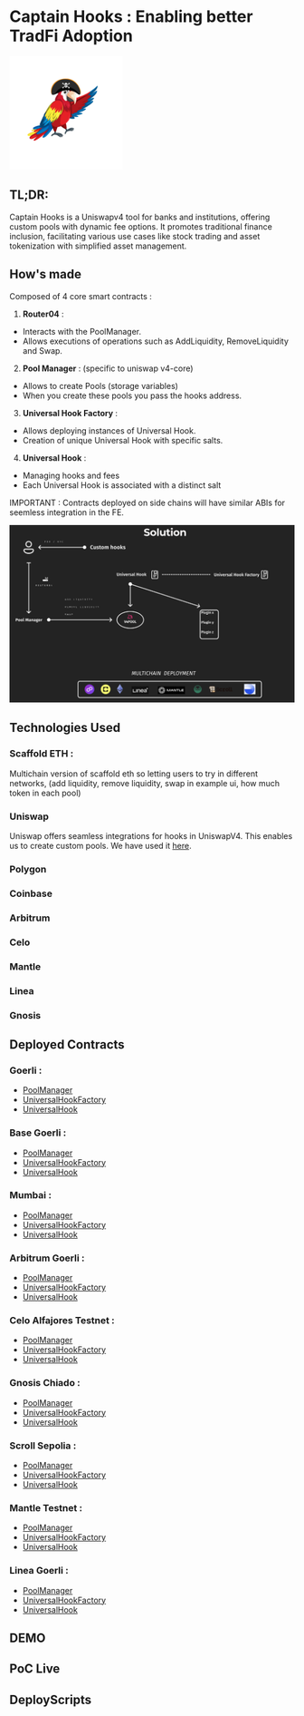 # Captain Hooks  :  Enabling better TradFi Adoption 

<img src="./docs/Logo.png" alt="Image Description" width="200" />

## TL;DR: 

Captain Hooks is a Uniswapv4 tool for banks and institutions, offering custom pools with dynamic fee options. It promotes traditional finance inclusion, facilitating various use cases like stock trading and asset tokenization with simplified asset management.

## How's made

Composed of 4 core smart contracts : 

1. **Router04** : 

- Interacts with the PoolManager. 
- Allows executions of operations such as AddLiquidity, RemoveLiquidity and Swap. 

2. **Pool Manager** : (specific to uniswap v4-core)

- Allows to create Pools (storage variables) 
- When you create these pools you pass the hooks address. 

3. **Universal Hook Factory** : 

- Allows deploying instances of Universal Hook. 
- Creation of unique Universal Hook with specific salts. 

4. **Universal Hook** : 

- Managing hooks and fees 
- Each Universal Hook is associated with a distinct salt


IMPORTANT : Contracts deployed on side chains will have similar ABIs for seemless integration in the FE.

![Solution](./docs/solution.png)


## Technologies Used

### Scaffold ETH : 

Multichain version of scaffold eth so letting users to try in different networks, (add liquidity, remove liquidity, swap in example ui, how much token in each pool)

### Uniswap 

Uniswap offers seamless integrations for hooks in UniswapV4. This enables us to create custom pools. We have used it [here](). 

### Polygon 

### Coinbase 

### Arbitrum 

### Celo 

### Mantle 

### Linea 

### Gnosis 


## Deployed Contracts

### Goerli : 

- [PoolManager]()
- [UniversalHookFactory]()
- [UniversalHook]()

### Base Goerli :

- [PoolManager]()
- [UniversalHookFactory]()
- [UniversalHook]()

### Mumbai :
  
- [PoolManager]()
- [UniversalHookFactory]()
- [UniversalHook]()

### Arbitrum Goerli :

- [PoolManager]()
- [UniversalHookFactory]()
- [UniversalHook]()

### Celo Alfajores Testnet : 

- [PoolManager]()
- [UniversalHookFactory]()
- [UniversalHook]()

### Gnosis Chiado : 

- [PoolManager]()
- [UniversalHookFactory]()
- [UniversalHook]()

### Scroll Sepolia : 

- [PoolManager]()
- [UniversalHookFactory]()
- [UniversalHook]()

### Mantle Testnet : 

- [PoolManager]()
- [UniversalHookFactory]()
- [UniversalHook]()

### Linea Goerli : 

- [PoolManager]()
- [UniversalHookFactory]()
- [UniversalHook]()

## DEMO 

## PoC Live 

## DeployScripts 





